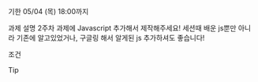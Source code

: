 기한
    05/04 (목) 18:00까지
    
과제 설명
    2주차 과제에 Javascript 추가해서 제작해주세요! 세션때 배운 js뿐만 아니라 기존에 알고있었거나, 구글링 해서 알게된 js 추가하셔도 좋습니다!

조건


Tip
    

